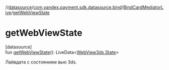 //[datasource](../../../index.md)/[com.yandex.payment.sdk.datasource.bind](../index.md)/[BindCardMediatorLive](index.md)/[getWebViewState](get-web-view-state.md)

# getWebViewState

[datasource]\
fun [getWebViewState](get-web-view-state.md)(): LiveData<[WebView3ds.State](../../com.yandex.payment.sdk.datasource.bind.interfaces/-web-view3ds/-state/index.md)>

Лайвдата с состоянием вью 3ds.
